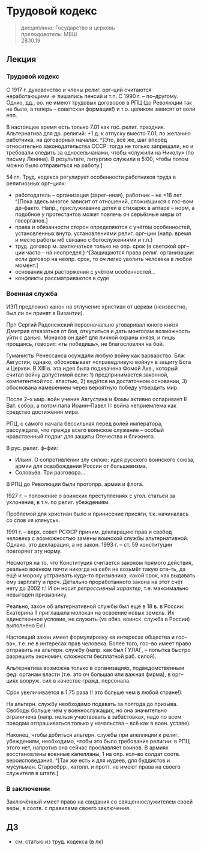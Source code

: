 # Трудовой кодекс
> _дисциплина:_ Государство и церковь  
> _преподаватель:_ МВШ  
> 28.10.19  

## Лекция

### Трудовой кодекс

<!--- •• послушать/спросить конспект начала лекции у Эли и Н. Архангельской -->

С 1917 г. духовенство и члены религ. орг–ций считаются неработающими => лишались пенсий и т.п.
С 1990 г. – по–другому.
Однко, дд., оо. не имеют трудовых договоров в РПЦ (до Революции так не было, а теперь – советская формация!) и т.о. целиком зависят от воли епп.

В настоящее время есть только 7.01 как гос. религ. праздник.
Альтернатива для др. религий: +1 д. к отпуску вместо 7.01, по желанию работника, на договорных началах.
^[Это, всё же, шаг вперёд относительно законодательства СССР: тогда не только запрещали, но и требовали следить за односельчанами, чтобы «служили на Николу» (по письму Ленина). В результате, литургию служили в 5:00, чтобы потом можно было отправиться на работу.]

54 гл. Труд. кодекса регулирует особенности работников труда в религиозных орг–циях:

- работодатель – организация (зарег–нная), работник – не <18 лет
^[Пока здесь многое зависит от отношений, сложившихся с гос–вом де–факто. Напр., прислуживание детей в стихарях в алтаре – норм, а подобное у протестантов может повлечь оч серьёзные меры от госорганов.]
- права и обязанности сторон определяются с учётом особенностей, установленных внутр. установлениями религ. орг–ции (напр. время и место работы мб связано с богослужениями и т.п.)
- труд. договор м. заключаться только на опр. срок (в светской орг–ции часто – на неопредел.)
^[Защищаются права религ. организации: если договор на неопр. срок, то оч легко уволить человека в любой момент.]
- основания для расторжения с учётом особенностей...
- конфликты рассматриваются в суде

### Военная служба

ИЗЛ предложил канон на отлучение христиан от церкви (неизвестно, был ли он принят в Византии).

Прп Сергий Радонежский первоначально уговаривал юного князя Дмитрия отказаться от боя, откупиться и дать монголам возможность уйти с данью.
Монахов он даёт для личной охраны князя, и лишь прощаясь, говорит: «ты победишь», не благословляя на бой.

Гуманисты Ренессанса осуждали любую войну как варварство.
Блж Августин, однако, обосновывает «справедливую войну» в защиту Бога и Церкви.
В XIII в. эта идея была подхвачена Фомой Акв., который считал войну допустимой если: 1) предпринимается законной, компетентной гос. властью, 2) ведётся на достаточном основании, 3) обоснована намерением через вероятную победу утвердить мир.

После 2–х мир. войн учение Августина и Фомы активно оспаривает II Ват. собор, а потом папа Иоанн–Павел II: война неприемлема как средство достижения мира.

РПЦ, с самого начала бессильная перед волей императора, рассуждала, что прежде всего воинское служение – особый нравственный подвиг для защиты Отечества и ближнего.

В рус. религ. ф–фии:

- Ильин. О сопротивлении злу силою: идея русского воинского союза, армии для освобождения России от большевизма.
- Соловьёв. Три разговора...

В РПЦ до Революции были протопрр. армии и флота.

1927 г. – положение о воинских преступлениях с угол. статьёй за уклонение, в т.ч. по религ. убеждениям.

Проблемой для христиан было и принисение присяги, т.к. начиналась со слов «я клянусь».

1991 г. – верх. совет РСФСР приним. декларацию прав и свобод человека с возможностью замены воинской службы альтернативной.
Однако, это декларация, а не закон.
1993 г. – ст. 59 конституции повторяет эту норму.

Несмотря на то, что Конституция считается законом прямого действия, 
реально военком почти никогда на себя не возьмёт такую отв–ть, да ещё и мороку устраивать куда–то призывника, какой срок, как выдавать ему зарплату и проч.
Детально проработанного закона на этот счёт нету до 2002 г.!
И он носит _репрессивный характер_, т.е. максимально невыгоден призывнику.

Реально, закон об альтернативной службы был ещё в 18 в. в России: Екатерина II приглашала молокан на освоение новых земель.
Их единственное условие, не служить (vs обяз. воинск. служба в России) выполнено ЕкII.

Настоящий закон имеет формулировку «в интересах общества и гос–ва», т.е. не в интересах прав человека.
Более того, гос–во имеет право отправить на альтерн. службу (напр. как был ГУЛАГ, – попытка быстро разрешить экономич. сложности бесплатной раб. силой).

Альтернатива возможна только в организациях, подведомственным фед. органам власти (т.е. это оч большая или важная фирма), в орг–циях вооруж. сил в качестве гражд. персонала.

Срок увеличивается в 1.75 раза (! это больше чем в любой стране!).

На альтерн. службу необходимо подавать за полгода до призыва.
Свободы больше чем у военнослужащих, но она значительно ограничена (напр. нельзя участвовать в забастовках, надо по всем поводам отпрашиваться только у начальства – всё как в воен. уставе).

Наконец, чтобы добиться альтерн. службы при апелляции к религ. убеждениям, необходимо, чтобы это было требование религии: в РПЦ этого нет, напротив она сейчас прославляет воинов.
В армиях восстановлены военные капелланы, 1 на опр. кол–во солдат соотв. вероисповедания.
^[Так же есть и для иудеев, для буддистов и мусульман. Старообрр., католл.  и протт. не имеют права на своего служителя в штате.]

### В заключении

Заключённый имеет право на свидания со священнослужителем своей веры, в соотв. с правилами своего заключения.

## ДЗ

- см. статью из труд. кодекса (в лк)
